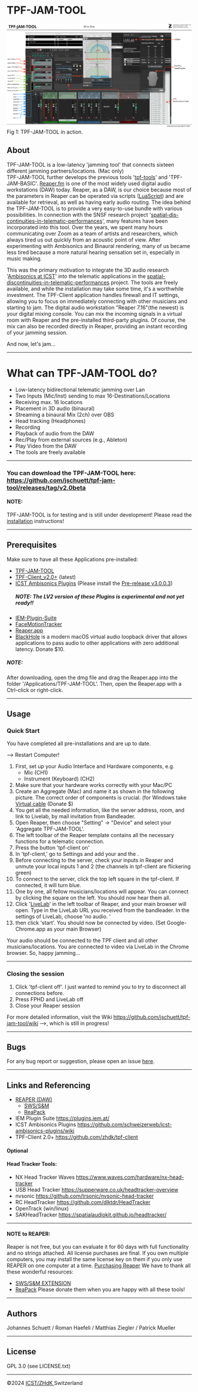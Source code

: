# TPF-JAM-TOOL
![TPF-JAM-TOOL - Overview](https://github.com/joambi/tpf-jam-tool/blob/main/Pictures/TPF-JAM-TOOL.jpg) Fig 1: TPF-JAM-TOOL in action.

## About

TPF-JAM-TOOL is a low-latency 'jamming tool' that connects sixteen different jamming partners/locations. (Mac only)  
TPF-JAM-TOOL further develops the previous tools '[tpf-tools](https://telematicperformance.com/tools/)' and 'TPF-JAM-BASIC'. [Reaper.fm](https://www.reaper.fm/) is one of the most widely used digital audio workstations (DAW) today. Reaper, as a DAW, is our choice because most of the parameters in Reaper can be operated via scripts ([LuaScript](https://dail8859.github.io/LuaScript/)) and are available for retrieval, as well as having early audio routing. The idea behind the TPF-JAM-TOOL is to provide a very easy-to-use bundle with various possibilities. In connection with the SNSF research project '[spatial-dis-continuities-in-telematic-performances](https://networkperformance.space)', many features have been incorporated into this tool. 
Over the years, we spent many hours communicating over Zoom as a team of artists and researchers, which always tired us out quickly from an acoustic point of view. After experimenting with Ambisonics and Binaural rendering, many of us became less tired because a more natural hearing sensation set in, especially in music making.

This was the primary motivation to integrate the 3D audio research '[Ambisonics at ICST](https://ambisonics.ch/)' into the telematic applications in the [spatial-discontinuities-in-telematic-performances](https://www.zhdk.ch/en/researchproject/575742) project.
The tools are freely available, and while the installation may take some time, it's a worthwhile investment. 
The TPF-Client application handles firewall and IT settings, allowing you to focus on immediately connecting with other musicians and starting to jam. The digital audio workstation "Reaper 7.16"(the newest) is your digital mixing console. You can mix the incoming signals in a virtual room with Reaper and the pre-installed third-party plugins.
Of course, the mix can also be recorded directly in Reaper, providing an instant recording of your jamming session.

And now, let's jam...


-----

# What can TPF-JAM-TOOL do?


- Low-latency bidirectional telematic jamming over Lan
- Two Inputs (Mic/Inst) sending to max 16-Destinations/Locations
- Receiving max. 16 locations 
- Placement in 3D audio (binaural) 
- Streaming a binaural Mix (2ch) over OBS
- Head tracking (Headphones)
- Recording
- Playback of audio from the DAW
- Rec/Play from external sources (e.g., Ableton)
- Play Video from the DAW
- The tools are freely available


---


### You can download the TPF-JAM-TOOL here: https://github.com/jschuett/tpf-jam-tool/releases/tag/v2.0beta
#### NOTE:

TPF-JAM-TOOL is for testing and is still under development!
Please read the [installation](https://github.com/joambi/tpf-jam-tool/wiki/Installation) instructions!

---

## Prerequisites
Make sure to have all these Applications pre-installed:
- [TPF-JAM-TOOL ](https://github.com/joambi/tpf-jam-tool/)
- [TPF-Client_v2.0+](https://github.com/zhdk/tpf-client) (latest)
- [ICST Ambisonics Plugins](https://github.com/schweizerweb/icst-ambisonics-plugins/wiki)
  (Please install the [Pre-release v3.0.0.3]([url](https://github.com/schweizerweb/icst-ambisonics-plugins/releases)))
   ##### NOTE: The LV2 version of these Plugins is experimental and not yet ready!!
- [IEM-Plugin-Suite](https://plugins.iem.at/)
- [FaceMotionTracker](https://github.com/joambi/tpf-jam-tool/blob/main/FacePoseHeadTracker.app.zip)
- [Reaper.app ](https://www.reaper.fm/download.php)
- [BlackHole](https://github.com/ExistentialAudio/BlackHole) is a modern macOS virtual audio loopback driver that allows applications to pass audio to other applications with zero additional latency. Donate $10.
##### NOTE: 
After downloading, open the dmg file and drag the Reaper.app into the folder '/Applications/TPF-JAM-TOOL'. 
Then, open the Reaper.app with a Ctrl-click or right-click.

---

## Usage

### Quick Start 
You have completed all pre-installations and are up to date.

--> Restart Computer!
1. First, set up your Audio Interface and Hardware components, e.g.
	- Mic (CH1)
	- Instrument (Keyboard) (CH2)
2. Make sure that your hardware works correctly with your Mac/PC
3. Create an Aggregate (Mac) and name it as shown in the following picture. The correct order of components is crucial. (for Windows take [Virtual cable](https://vb-audio.com/Services/licensing.htm) (Donate $)
4. You get all the needed information, like the server address, room, and link to Livelab, by mail invitation from Bandleader. 
5. Open Reaper, then choose "Setting" -> "Device" and select your 'Aggregate TPF-JAM-TOOL'.
6. The left toolbar of the Reaper template contains all the necessary functions for a telematic connection.
7. Press the button 'tpf-client on'
8. In 'tpf-client,' go to Settings and add your <location-name> and the <jamming-room-name>.
9. Before connecting to the server, check your inputs in Reaper and unmute your local inputs 1 and 2 (the channels in tpf-client are flickering green)
10. To connect to the server, click the top left square in the tpf-client. If connected, it will turn blue. 
11. One by one, all fellow musicians/locations will appear. You can connect by clicking the square on the left. You should now hear them all.
12. Click '[LiveLab](https://www.culturehub.org/livelab)' in the left toolbar of Reaper, and your main browser will open. Type in the LiveLab URL you received from the bandleader. In the settings of LiveLab, choose 'no audio. '
13. then click 'start'. You should now be connected by video. 
    (Set Google-Chrome.app as your main Browser)

Your audio should be connected to the TPF client and all other musicians/locations. You are connected to video via LiveLab in the Chrome browser. 
So, happy jamming...

---

### Closing the session

1. Click 'tpf-client off'. I just wanted to remind you to try to disconnect all connections before.
2. Press FPHD and LiveLab off
3. Close your Reaper session


For more detailed information, visit the Wiki https://github.com/jschuett/tpf-jam-tool/wiki -->, which is still in progress!

----
## Bugs
For any bug report or suggestion, please open an issue
[here](https://github.com/joambi/TPF-JAM-TOOL/discussions).

---

## Links and Referencing
- [REAPER (DAW)](https://www.reaper.fm/)
	- [SWS/S&M](https://www.sws-extension.org/)
	- [ReaPack](https://reapack.com/)
- IEM Plugin Suite <https://plugins.iem.at/>
- ICST Ambisonics Plugins <https://github.com/schweizerweb/icst-ambisonics-plugins/wiki>
- TPF-Client 2.0+ <https://github.com/zhdk/tpf-client>
#### Optional
#### Head Tracker Tools:
- NX Head Tracker Waves <https://www.waves.com/hardware/nx-head-tracker>
- USB Head Tracker <https://supperware.co.uk/headtracker-overview>
- nvsonic <https://github.com/trsonic/nvsonic-head-tracker>
- RC HeadTracker <https://github.com/dlktdr/HeadTracker>
- OpenTrack (win/linux)
- SAKHeadTracker <https://spatialaudiokit.github.io/headtracker/>

---

#### NOTE to REAPER: 
Reaper is not free, but you can evaluate it for 60 days with full functionality and no strings attached. All license purchases are final.
If you own multiple computers, you may install the same license key on them if you only use REAPER on one computer at a time.
[Purchasing Reaper](https://www.reaper.fm/purchase.php)
We have to thank all these wonderful resources:
- [SWS/S&M EXTENSION](https://www.sws-extension.org/)
- [ReaPack](https://reapack.com/)
Please donate them when you are happy with all these tools!

----

## Authors

Johannes Schuett / Roman Haefeli / Matthias Ziegler / Patrick Mueller 

----

## License
GPL 3.0 (see LICENSE.txt)

-----

©2024 [ICST/ZHdK ](https://www.zhdk.ch/forschung/icst)Switzerland
